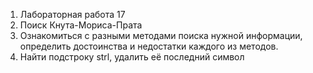 1) Лабораторная работа 17
2) Поиск Кнута-Мориса-Прата
3) Ознакомиться с разными методами поиска нужной информации, определить достоинства и недостатки каждого из методов.
4) Найти подстроку strl, удалить её последний символ
